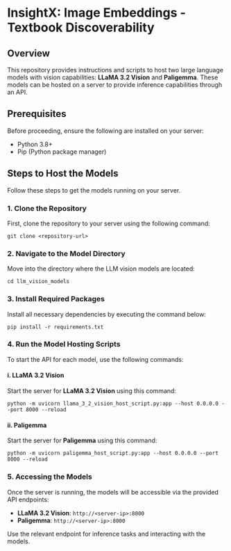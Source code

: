 
# InsightX: Image Embeddings - Textbook Discoverability

## Overview

This repository provides instructions and scripts to host two large language models with vision capabilities: **LLaMA 3.2 Vision** and **Paligemma**. These models can be hosted on a server to provide inference capabilities through an API.

## Prerequisites

Before proceeding, ensure the following are installed on your server:

- Python 3.8+
- Pip (Python package manager)

## Steps to Host the Models

Follow these steps to get the models running on your server.

### 1. Clone the Repository

First, clone the repository to your server using the following command:

```
git clone <repository-url>
```

### 2. Navigate to the Model Directory

Move into the directory where the LLM vision models are located:

```
cd llm_vision_models
```

### 3. Install Required Packages

Install all necessary dependencies by executing the command below:

```
pip install -r requirements.txt
```

### 4. Run the Model Hosting Scripts

To start the API for each model, use the following commands:

#### i. LLaMA 3.2 Vision

Start the server for **LLaMA 3.2 Vision** using this command:

```
python -m uvicorn llama_3_2_vision_host_script.py:app --host 0.0.0.0 --port 8000 --reload
```

#### ii. Paligemma

Start the server for **Paligemma** using this command:

```
python -m uvicorn paligemma_host_script.py:app --host 0.0.0.0 --port 8000 --reload
```

### 5. Accessing the Models

Once the server is running, the models will be accessible via the provided API endpoints:

- **LLaMA 3.2 Vision**: `http://<server-ip>:8000`
- **Paligemma**: `http://<server-ip>:8000`

Use the relevant endpoint for inference tasks and interacting with the models.
